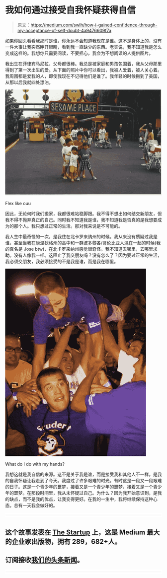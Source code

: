 # 我如何通过接受自我怀疑获得自信

> 原文：<https://medium.com/swlh/how-i-gained-confidence-through-my-acceptance-of-self-doubt-4a9476609f7a>

如果你回头看看我那时是谁，你永远不会知道我现在是谁。这不是身体上的，没有一件大事让我突然睁开眼睛，看到我一直缺少的东西。老实说，我不知道我是怎么变成这样的。我想你只需要阅读，不要担心，我会为不想阅读的人提供图片。

我出生在菲律宾马尼拉，父母都很棒。我总是被家庭和男孩包围着，我从父母那里得到了第一次出生的爱。从下面的照片中你可以看出，我被人爱着，被人关心着。我周围都是爱我的人，即使我现在不记得他们是谁了。我年轻的时候搬到了美国，从那以后我就四处漂泊。

![](img/c6f8ba7fcb7fc4a1b7d9cd1c6ba6773e.png)

Flex like ouu

因此，无论何时我们搬家，我都很难站稳脚跟。我不得不想出如何结交新朋友，但我不得不抛弃真正的自己。同时我不知道我是谁，我不知道我是否真的是我想要成为的那个人。我只想过正常的生活。那对我来说是不可能的。

我人生中最奇怪的一次，是我住在北卡罗来纳州的时候。我从来没有质疑过我是谁，甚至当我在康涅狄格州的高中和一群波多黎各/哥伦比亚人混在一起的时候(我的真名是 Jose btw)，在北卡罗来纳州感觉很奇怪。我不知道去哪里，去哪里求助。没有人像我一样。这阻止了我交朋友吗？没有怎么了？因为要过正常的生活，我必须交朋友，我必须接受的不是我是谁，而是我在哪里。

![](img/a7154ef636014f3191f3dfe3b8e14660.png)

What do I do with my hands?

我想这就是我自信的来源。这不是关于我是谁，而是接受我和其他人不一样。是我的自我怀疑让我走到了今天。我度过了许多艰难的时光。有时这是一段又一段艰难的日子。这是一个青少年的噩梦，接着又是一个青少年的噩梦，接着又是一个青少年的噩梦。在那段时间里，我从未怀疑过自己。为什么？因为我开始意识到，是我的缺点，而不是我的优点，让我变得更好。在我的一生中，我将继续保持这种心态。总有一天我会做好的。

![](img/731acf26f5d44fdc58d99a6388fe935d.png)

## 这个故事发表在 [The Startup](https://medium.com/swlh) 上，这是 Medium 最大的企业家出版物，拥有 289，682+人。

## 订阅接收[我们的头条新闻](http://growthsupply.com/the-startup-newsletter/)。

![](img/731acf26f5d44fdc58d99a6388fe935d.png)
